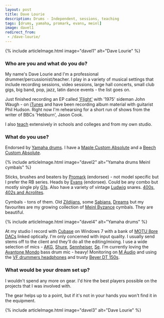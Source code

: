 ```yaml
---
layout: post
title: Dave Lourie
description: Drums - Independent, sessions, teaching
tags: [drums, yamaha, promark, evans, meinl]
image: davel1
redirect_from:
 - /dave-lourie/
---
```


{% include articleImage.html image="davel1" alt="Dave Lourie" %}

### Who are you and what do you do?

My name's Dave Lourie and I'm a  professional drummer/percussionist/teacher. I play in a variety of musical settings that include recording sessions, video sessions, large hall concerts, small club gigs, big band, pop, jazz, latin dance events  - the list goes on.

Just finished recording an EP called ['Flight'](http://amzn.to/1VQl3nw) with '1975' sideman John Waugh - on [iTunes](https://geo.itunes.apple.com/gb/album/flight-ep/id1041026561?mt=1&app=music) and have been recording album material with guitarist Phil Hudson.
Right now I'm rehearsing for a short run of shows from the writer of BBCs 'Hebburn', Jason Cook.

I also [teach](http://newcastledrumtuition.co.uk/) extensively in schools and colleges and from my own studio.

### What do you use?

Endorsed by [Yamaha drums](http://amzn.to/1Wkjij0). I have a [Maple Custom Absolute](http://usa.yamaha.com/product_archive/drums/maple_custom_absolute/?mode=model) and a [Beech Custom Absolute](http://usa.yamaha.com/product_archive/drums/beech_custom_absolute/?mode=model).

{% include articleImage.html image="davel2" alt="Yamaha drums Meinl cymbals" %}

Sticks, brushes and beaters by [Promark](http://www.promark.com/) (endorsee) - not model specific but I prefer the RB series.
Heads by [Evans](http://www.evansdrumheads.com/) (endorsee). Could be any combo but mostly single ply [G1s](http://amzn.to/1WkjvCF). Also have a variety of vintage [Ludwig](http://www.ludwig-drums.com/) snares. [400s, 402s and Acrolites](http://www.mikedolbear.com/story.asp?StoryID=547&Source=Archive&txtSearch).

Cymbals - tons of them. Old [Zildjians](http://zildjian.com/), some [Sabians](http://www.sabian.com/en/home), [Dreams](http://www.dreamcymbals.com/) but  my favourites are my growing collection of [Meinl Byzance](http://meinlcymbals.com/cymbal-series/byzance-brilliant) cymbals. They are beautiful.

{% include articleImage.html image="davel4" alt="Yamaha drums" %}

At my studio I record with [Cubase](http://amzn.to/1WkjyhV) on Windows 7 with a bank of [MOTU 8pre DACs](http://amzn.to/1WkjDlG) linked optically. I'm only concerned with input quality. I usually send stems off to the client and they'll do all the editing/mixing. I use a wide selection of mics - [AKG](http://uk.akg.com/akg-homepage-uk.html), [Shure](http://www.shure.co.uk/), [Sennheiser](http://en-uk.sennheiser.com/), [Se](http://www.seelectronics.com/se-microphones/). I'm currently loving the [Avantone Mondo](http://amzn.to/1VQlhe9) bass drum mic - heavy! Monitoring on [M Audio](http://www.m-audio.com/) and using the [VF drummers headphones](http://amzn.to/1WkjK0E) and trusty [Beyer DT 150s](http://amzn.to/1WkjM8T).

### What would be your dream set up?

I wouldn't spend any more on gear. I'd hire the best players possible on the projects that I was involved with.

The gear helps up to a point, but if it's not in your hands you won't find it in the equipment.

{% include articleImage.html image="davel3" alt="Dave Lourie" %}

